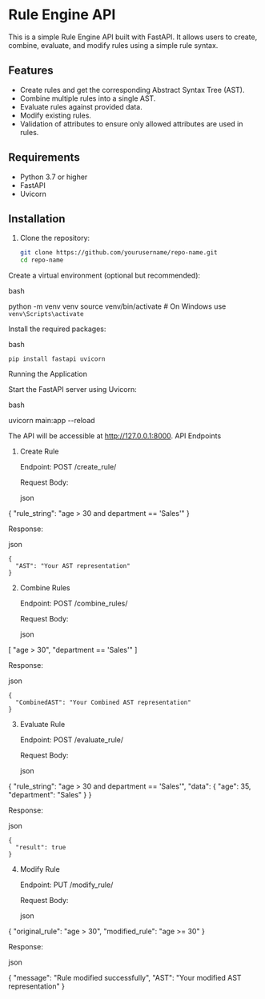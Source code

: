 # Rule Engine API

This is a simple Rule Engine API built with FastAPI. It allows users to create, combine, evaluate, and modify rules using a simple rule syntax.

## Features

- Create rules and get the corresponding Abstract Syntax Tree (AST).
- Combine multiple rules into a single AST.
- Evaluate rules against provided data.
- Modify existing rules.
- Validation of attributes to ensure only allowed attributes are used in rules.

## Requirements

- Python 3.7 or higher
- FastAPI
- Uvicorn

## Installation

1. Clone the repository:

   ```bash
   git clone https://github.com/yourusername/repo-name.git
   cd repo-name
Create a virtual environment (optional but recommended):

bash

python -m venv venv
source venv/bin/activate  # On Windows use `venv\Scripts\activate`

Install the required packages:

bash

    pip install fastapi uvicorn

Running the Application

Start the FastAPI server using Uvicorn:

bash

uvicorn main:app --reload

The API will be accessible at http://127.0.0.1:8000.
API Endpoints
1. Create Rule

    Endpoint: POST /create_rule/

    Request Body:

    json

{
  "rule_string": "age > 30 and department == 'Sales'"
}

Response:

json

    {
      "AST": "Your AST representation"
    }

2. Combine Rules

    Endpoint: POST /combine_rules/

    Request Body:

    json

[
  "age > 30",
  "department == 'Sales'"
]

Response:

json

    {
      "CombinedAST": "Your Combined AST representation"
    }

3. Evaluate Rule

    Endpoint: POST /evaluate_rule/

    Request Body:

    json

{
  "rule_string": "age > 30 and department == 'Sales'",
  "data": {
    "age": 35,
    "department": "Sales"
  }
}

Response:

json

    {
      "result": true
    }

4. Modify Rule

    Endpoint: PUT /modify_rule/

    Request Body:

    json

{
  "original_rule": "age > 30",
  "modified_rule": "age >= 30"
}

Response:

json

{
  "message": "Rule modified successfully",
  "AST": "Your modified AST representation"
}
